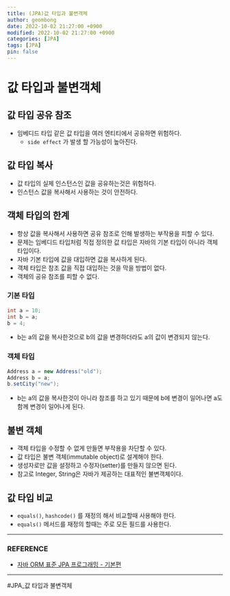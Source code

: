 ```yaml
---
title: (JPA)값 타입과 불변객체
author: geombong
date: 2022-10-02 21:27:00 +0900
modified: 2022-10-02 21:27:00 +0900
categories: [JPA]
tags: [JPA]
pin: false
---
```


# 값 타입과 불변객체

## 값 타입 공유 참조
- 임베디드 타입 같은 값 타입을 여러 엔티티에서 공유하면 위험하다.
    - `side effect` 가 발생 할 가능성이 높아진다.

## 값 타입 복사
- 값 타입의 실제 인스턴스인 값을 공유하는것은 위험하다.
- 인스턴스 값을 복사해서 사용하는 것이 안전하다.

## 객체 타입의 한계
- 항상 값을 복사해서 사용하면 공유 참조로 인해 발생하는 부작용을 피할 수 있다.
- 문제는 임베디드 타입처럼 직접 정의한 값 타입은 자바의 기본 타입이 아니라 객체 타입이다.
- 자바 기본 타입에 값을 대입하면 값을 복사하게 된다.
- 객체 타입은 참조 값을 직접 대입하는 것을 막을 방법이 없다.
- 객체의 공유 참조를 피할 수 없다.

### 기본 타입
```java
int a = 10;
int b = a;
b = 4;
```
- b는 a의 값을 복사한것으로 b의 값을 변경하더라도 a의 값이 변경되지 않는다.

### 객체 타입
```java
Address a = new Address("old");
Address b = a;
b.setCity("new");
```
- b는 a의 값을 복사한것이 아니라 참조를 하고 있기 때문에 b에 변경이 일어나면 a도 함께 변경이 일어나게 된다.

## 불변 객체
- 객체 타입을 수정할 수 없게 만들면 부작용을 차단할 수 있다.
- 값 타입은 불변 객체(immutable object)로 설계해야 한다.
- 생성자로만 값을 설정하고 수정자(setter)를 만들지 않으면 된다.
- 참고로 Integer, String은 자바가 제공하는 대표적인 불변객체이다.

## 값 타입 비교
- `equals()`, `hashcode()` 를 재정의 해서 비교할때 사용해야 한다.
- `equals()` 메서드를 재정의 할때는 주로 모든 필드를 사용한다.



----

### REFERENCE

- [자바 ORM 표준 JPA 프로그래밍 - 기본편](https://www.inflearn.com/course/ORM-JPA-Basic/dashboard)

    

---

#JPA_값 타입과 불변객체